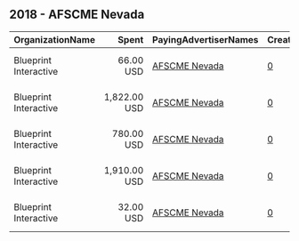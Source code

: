 ## 2018 - AFSCME Nevada 
|OrganizationName|Spent|PayingAdvertiserNames|CreativeUrls|Impressions|Genders|AgeBrackets|CountryCodes|BillingAddresses|CandidateBallotInformation|
|:---|---:|:---|:---|---:|:---|:---|:---|:---|:---|
|Blueprint Interactive|66.00 USD|[AFSCME Nevada](2018/AFSCME_Nevada.md)|[0](https://www.snap.com/political-ads/asset/a43164258288f6a98a93507a2e11e1d83fed3a511d59ded994a2d2089e43b48d?mediaType=jpg)|5,650||18+|united states|"1730 Rhode Island Ave NW Suite 1014,Washington,20036,US"||
|Blueprint Interactive|1,822.00 USD|[AFSCME Nevada](2018/AFSCME_Nevada.md)|[0](https://www.snap.com/political-ads/asset/e884ee7886fea1190f3324cbac2e20d27862623ee7be0a1b4a0402f7551599e3?mediaType=jpg)|397,479||18+|united states|"1730 Rhode Island Ave NW Suite 1014,Washington,20036,US"||
|Blueprint Interactive|780.00 USD|[AFSCME Nevada](2018/AFSCME_Nevada.md)|[0](https://www.snap.com/political-ads/asset/323190056804e27a40939472487b886a06fef63deddde6d826639d7b118877af?mediaType=jpg)|57,983||18+|united states|"1730 Rhode Island Ave NW Suite 1014,Washington,20036,US"||
|Blueprint Interactive|1,910.00 USD|[AFSCME Nevada](2018/AFSCME_Nevada.md)|[0](https://www.snap.com/political-ads/asset/834016bae9a111b3b9c0563e9a848dd2cfe2862a80cc150b01045845073cca66?mediaType=jpg)|297,010||18+|united states|"1730 Rhode Island Ave NW Suite 1014,Washington,20036,US"||
|Blueprint Interactive|32.00 USD|[AFSCME Nevada](2018/AFSCME_Nevada.md)|[0](https://www.snap.com/political-ads/asset/0cf6a3def90d4f696825c8477a57972131166d23fc2844b66648220efa8be24e?mediaType=jpg)|3,286||18+|united states|"1730 Rhode Island Ave NW Suite 1014,Washington,20036,US"||

